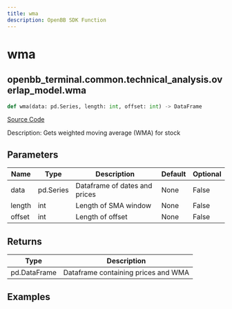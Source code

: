 ```yaml
---
title: wma
description: OpenBB SDK Function
---
```


# wma

## openbb_terminal.common.technical_analysis.overlap_model.wma

```python title='openbb_terminal/common/technical_analysis/overlap_model.py'
def wma(data: pd.Series, length: int, offset: int) -> DataFrame
```
[Source Code](https://github.com/OpenBB-finance/OpenBBTerminal/tree/main/openbb_terminal/common/technical_analysis/overlap_model.py#L67)

Description: Gets weighted moving average (WMA) for stock

## Parameters

| Name | Type | Description | Default | Optional |
| ---- | ---- | ----------- | ------- | -------- |
| data | pd.Series | Dataframe of dates and prices | None | False |
| length | int | Length of SMA window | None | False |
| offset | int | Length of offset | None | False |

## Returns

| Type | Description |
| ---- | ----------- |
| pd.DataFrame | Dataframe containing prices and WMA |

## Examples

